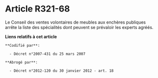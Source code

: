 # Article R321-68

Le Conseil des ventes volontaires de meubles aux enchères publiques arrête la liste des spécialités dont peuvent se prévaloir
les experts agréés.

**Liens relatifs à cet article**

	**Codifié par**:

	  - Décret n°2007-431 du 25 mars 2007

	**Abrogé par**:

	  - Décret n°2012-120 du 30 janvier 2012 - art. 18
